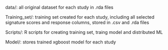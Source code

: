 data/: all original dataset for each study in .rda files 

Training_set/: training set created for each study, including all selected signature scores and response columns, stored in .csv and .rda files

Scripts/: R scripts for creating training set, traing model and distributed ML

Model/: stores trained xgboost model for each study
